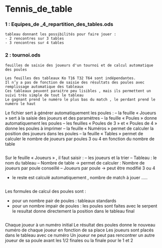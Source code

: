 # Tennis_de_table

### 1 : Equipes_de _4_repartition_des_tables.ods
```
tableau donnant les possibilités pour faire jouer :
- 2 rencontres sur 3 tables
- 3 rencontres sur 4 tables
```
### 2 : tournoi.ods
```
feuilles de saisie des joueurs d'un tournoi et de calcul automatique des poules
```
```
Les feuilles des tableaux Ko T16 T32 T64 sont indépendantes.
Il n’y a pas de fonction de saisie des résultats des poules avec remplissage automatique des tableaux
Ces tableaux peuvent paraitre peu lisibles , mais ils permettent un suivi très simple de tout le tableau
Le gagnant prend le numéro le plus bas du match , le perdant prend le numéro le haut
```
Le fichier sert à générer automatiquement les poules :
– la feuille « Joueurs » sert à la saisie des joueurs et des paramètres
– la feuille « Poules » donne automatiquement les poules
– les feuilles « Poules de 3 » et « Poules de 4 » donne les poules à imprimer
– la feuille « Numéros » permet de calculer la position des joueurs dans les poules
– la feuille « Tables » permet de calculer le nombre de joueurs par poules 3 ou 4 en fonction du nombre de table
```
```
Sur le feuille « Joueurs » , il faut saisir :
– les joueurs et la trier
– Tableau : le nom du tableau
– Nombre de table -> permet de calculer : Nombre de joueurs par poule conseillé
– Joueurs par poule -> peut être modifié 3 ou 4
- le reste est calculé automatiquement , nombre de match à jouer …..
```
```
Les formules de calcul des poules sont :
- pour un nombre pair de poules   : tableaux standards
- pour un nombre impair de poules : les poules sont faites avec le serpent
                                    le resultat donne directement la position dans le tableau final
```
```
Chaque joueur à un numéro initial
Le résultat des poules donne le nouveau numéro de chaque joueur en fonction de sa place
Les joueurs sont placés dans le tableau avec ce numéro
Un joueur ne peut pas rencontrer un autre joueur de sa poule avant les 1/2 finales ou la finale pour le 1 et 2
```
